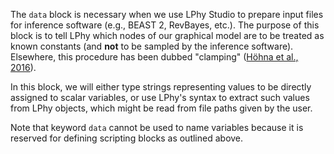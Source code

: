 
The `data` block is necessary when we use LPhy Studio to prepare
input files for inference software (e.g., BEAST 2, RevBayes, etc.).
The purpose of this block is to tell LPhy which nodes of our graphical
model are to be treated as known constants (and __not__ to be sampled
by the inference software). 
Elsewhere, this procedure has been dubbed "clamping" ([Höhna et al.,
2016](#references)).

In this block, we will either type strings representing values to be
directly assigned to scalar variables, or use LPhy's syntax to extract
such values from LPhy objects, which might be read from file paths
given by the user.

Note that keyword `data` cannot be used to name variables because it
is reserved for defining scripting blocks as outlined above.
